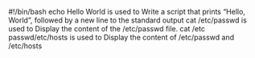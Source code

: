  #!/bin/bash
echo Hello World is used to Write a script that prints “Hello, World”, followed by a new line to the standard output
cat /etc/passwd is used to Display the content of the /etc/passwd file.
cat /etc passwd/etc/hosts is used to Display the content of /etc/passwd and /etc/hosts
